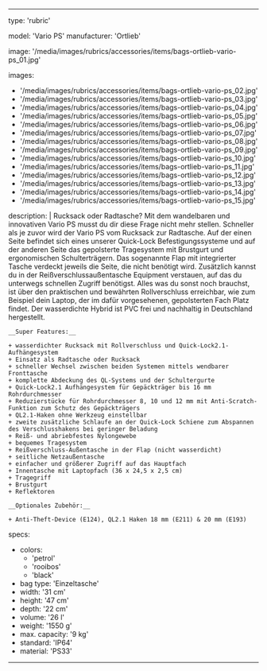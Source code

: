 ---

type: 'rubric'


model: 'Vario PS'
manufacturer: 'Ortlieb'

image: '/media/images/rubrics/accessories/items/bags-ortlieb-vario-ps_01.jpg'

images:
  - '/media/images/rubrics/accessories/items/bags-ortlieb-vario-ps_02.jpg'
  - '/media/images/rubrics/accessories/items/bags-ortlieb-vario-ps_03.jpg'
  - '/media/images/rubrics/accessories/items/bags-ortlieb-vario-ps_04.jpg'
  - '/media/images/rubrics/accessories/items/bags-ortlieb-vario-ps_05.jpg'
  - '/media/images/rubrics/accessories/items/bags-ortlieb-vario-ps_06.jpg'
  - '/media/images/rubrics/accessories/items/bags-ortlieb-vario-ps_07.jpg'
  - '/media/images/rubrics/accessories/items/bags-ortlieb-vario-ps_08.jpg'
  - '/media/images/rubrics/accessories/items/bags-ortlieb-vario-ps_09.jpg'
  - '/media/images/rubrics/accessories/items/bags-ortlieb-vario-ps_10.jpg'
  - '/media/images/rubrics/accessories/items/bags-ortlieb-vario-ps_11.jpg'
  - '/media/images/rubrics/accessories/items/bags-ortlieb-vario-ps_12.jpg'
  - '/media/images/rubrics/accessories/items/bags-ortlieb-vario-ps_13.jpg'
  - '/media/images/rubrics/accessories/items/bags-ortlieb-vario-ps_14.jpg'
  - '/media/images/rubrics/accessories/items/bags-ortlieb-vario-ps_15.jpg'

description: |
    Rucksack oder Radtasche? Mit dem wandelbaren und innovativen Vario PS musst du dir diese Frage nicht mehr stellen. Schneller als je zuvor wird der Vario PS vom Rucksack zur Radtasche. Auf der einen Seite befindet sich eines unserer Quick-Lock Befestigungssysteme und auf der anderen Seite das gepolsterte Tragesystem mit Brustgurt und ergonomischen Schulterträgern. Das sogenannte Flap mit integrierter Tasche verdeckt jeweils die Seite, die nicht benötigt wird. Zusätzlich kannst du in der Reißverschlussaußentasche Equipment verstauen, auf das du unterwegs schnellen Zugriff benötigst. Alles was du sonst noch brauchst, ist über den praktischen und bewährten Rollverschluss erreichbar, wie zum Beispiel dein Laptop, der im dafür vorgesehenen, gepolsterten Fach Platz findet. Der wasserdichte Hybrid ist PVC frei und nachhaltig in Deutschland hergestellt.

    __Super Features:__

    + wasserdichter Rucksack mit Rollverschluss und Quick-Lock2.1-Aufhängesystem
    + Einsatz als Radtasche oder Rucksack
    + schneller Wechsel zwischen beiden Systemen mittels wendbarer Fronttasche
    + komplette Abdeckung des QL-Systems und der Schultergurte
    + Quick-Lock2.1 Aufhängesystem für Gepäckträger bis 16 mm Rohrdurchmesser
    + Reduzierstücke für Rohrdurchmesser 8, 10 und 12 mm mit Anti-Scratch-Funktion zum Schutz des Gepäckträgers
    + QL2.1-Haken ohne Werkzeug einstellbar
    + zweite zusätzliche Schlaufe an der Quick-Lock Schiene zum Abspannen des Verschlusshakens bei geringer Beladung
    + Reiß- und abriebfestes Nylongewebe
    + bequemes Tragesystem
    + Reißverschluss-Außentasche in der Flap (nicht wasserdicht)
    + seitliche Netzaußentasche
    + einfacher und größerer Zugriff auf das Hauptfach
    + Innentasche mit Laptopfach (36 x 24,5 x 2,5 cm)
    + Tragegriff
    + Brustgurt
    + Reflektoren

    __Optionales Zubehör:__

    + Anti-Theft-Device (E124), QL2.1 Haken 18 mm (E211) & 20 mm (E193)

specs:
  - colors: 
    - 'petrol'
    - 'rooibos'
    - 'black'
  - bag type: 'Einzeltasche'
  - width: '31 cm'
  - height: '47 cm'
  - depth: '22 cm'
  - volume: '26 l'
  - weight: '1550 g'
  - max. capacity: '9 kg'
  - standard: 'IP64'
  - material: 'PS33'

---